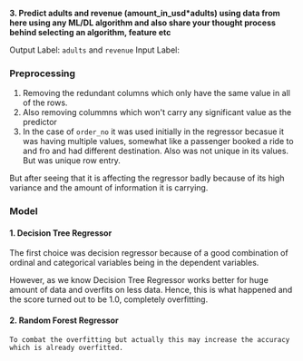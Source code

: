 

**3. Predict adults and revenue (amount_in_usd*adults) using data from here using any ML/DL algorithm and also share your thought process behind selecting an algorithm, feature etc**

Output Label: `adults` and `revenue`
Input Label: 

### Preprocessing 

1. Removing the redundant columns which only have the same value in all of the rows.
2. Also removing colummns which won't carry any significant value as the predictor
3. In the case of `order_no` it was used initially in the regressor becasue it was having multiple values, somewhat like a passenger booked a ride to and fro and had different destination. Also was not unique in its values. But was unique row entry. 

But after seeing that it is affecting the regressor badly because of its high variance and the amount of information it is carrying. 




### Model 

#### 1. Decision Tree Regressor
   The first choice was decision regressor because of a good combination of ordinal and categorical variables being in the dependent variables. 

   However, as we know Decision Tree Regressor works better for huge amount of data and overfits on less data. Hence, this is what happened and the score turned out to be 1.0, completely overfitting. 


#### 2. Random Forest Regressor 

    To combat the overfitting but actually this may increase the accuracy which is already overfitted. 


